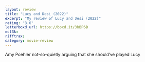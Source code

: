 ```yaml
---
layout: review
title: "Lucy and Desi (2022)"
excerpt: "My review of Lucy and Desi (2022)"
rating: "3.0"
letterboxd_url: https://boxd.it/3bBP6B
mst3k:
rifftrax:
category: movie-review
---
```


Amy Poehler not-so-quietly arguing that she should’ve played Lucy
